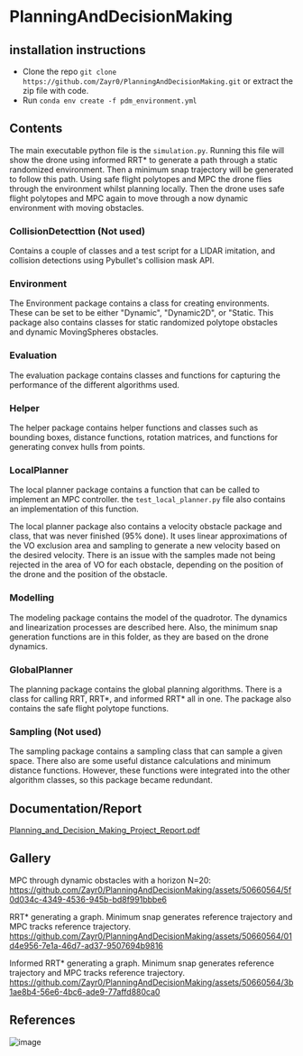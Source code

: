 # PlanningAndDecisionMaking

## installation instructions
* Clone the repo `git clone https://github.com/Zayr0/PlanningAndDecisionMaking.git` or extract the zip file with code.
* Run `conda env create -f pdm_environment.yml`


## Contents
The main executable python file is the `simulation.py`. 
Running this file will show the drone using informed RRT* to generate a path through a static randomized environment.
Then a minimum snap trajectory will be generated to follow this path. 
Using safe flight polytopes and MPC the drone flies through the environment whilst planning locally.
Then the drone uses safe flight polytopes and MPC again to move through a now dynamic environment with moving obstacles.

### CollisionDetecttion (Not used)
Contains a couple of classes and a test script for a LIDAR imitation, and collision detections using Pybullet's collision mask API.

### Environment
The Environment package contains a class for creating environments. 
These can be set to be either "Dynamic", "Dynamic2D", or "Static. 
This package also contains classes for static randomized polytope obstacles and dynamic MovingSpheres obstacles.

### Evaluation
The evaluation package contains classes and functions for capturing the performance of the different algorithms used.

### Helper
The helper package contains helper functions and classes such as bounding boxes, distance functions, rotation matrices, and functions for generating convex hulls from points.

### LocalPlanner
The local planner package contains a function that can be called to implement an MPC controller.
the `test_local_planner.py` file also contains an implementation of this function.

The local planner package also contains a velocity obstacle package and class, that was never finished (95% done).
It uses linear approximations of the VO exclusion area and sampling to generate a new velocity based on the desired velocity.
There is an issue with the samples made not being rejected in the area of VO for each obstacle, depending on the position of the drone and the position of the obstacle.

### Modelling
The modeling package contains the model of the quadrotor. The dynamics and linearization processes are described here.
Also, the minimum snap generation functions are in this folder, as they are based on the drone dynamics.

### GlobalPlanner
The planning package contains the global planning algorithms.
There is a class for calling RRT, RRT*, and informed RRT* all in one. 
The package also contains the safe flight polytope functions.

### Sampling (Not used)
The sampling package contains a sampling class that can sample a given space. 
There also are some useful distance calculations and minimum distance functions.
However, these functions were integrated into the other algorithm classes, so this package became redundant.

## Documentation/Report
[Planning_and_Decision_Making_Project_Report.pdf](https://github.com/Zayr0/PlanningAndDecisionMaking/files/13941779/Planning_and_Decision_Making_Project_Report.pdf)


## Gallery
MPC through dynamic obstacles with a horizon N=20:
https://github.com/Zayr0/PlanningAndDecisionMaking/assets/50660564/5f0d034c-4349-4536-945b-bd8f991bbbe6

RRT* generating a graph. Minimum snap generates reference trajectory and MPC tracks reference trajectory.
https://github.com/Zayr0/PlanningAndDecisionMaking/assets/50660564/01d4e956-7e1a-46d7-ad37-9507694b9816

Informed RRT* generating a graph. Minimum snap generates reference trajectory and MPC tracks reference trajectory.
https://github.com/Zayr0/PlanningAndDecisionMaking/assets/50660564/3b1ae8b4-56e6-4bc6-ade9-77affd880ca0

## References
![image](https://github.com/Zayr0/PlanningAndDecisionMaking/assets/50660564/40123d73-e824-47e6-a00a-f22d5620f7f1)

